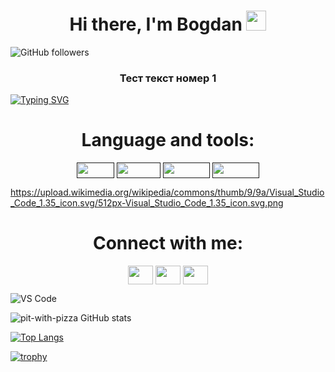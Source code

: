 
<h1 align="center">Hi there, I'm Bogdan </a>
<img src="https://github.com/blackcater/blackcater/raw/main/images/Hi.gif" height="32"/></h1>

![GitHub followers](https://img.shields.io/github/followers/pit-with-pizza?style=social)


<h3 align="center">Тест текст номер 1</h3>

<!---Пример кода-->
[![Typing SVG](https://readme-typing-svg.herokuapp.com?color=%2336BCF7&lines=jump+text)](https://git.io/typing-svg)



<h1 align="center">Language and tools:</h1>
<p align="center">
<a href="" target="blank"><img align="center" src="https://img.shields.io/badge/-C++-090909??style=for-the-badge&logo=c%2b%2b&logoColor=6299CC" alt="" height="25" width="60" /></a>
<a href="" target="blank"><img align="center" src="https://img.shields.io/badge/-Python-090909??style=for-the-badge&logo=Python&logoColor=30B246" alt="" height="25" width="70" /></a>
<a href="" target="blank"><img align="center" src="https://img.shields.io/badge/-Github-090909??style=for-the-badge&logo=github&logoColor=0000" alt="" height="25" width="75" /></a>
<a href="" target="blank"><img align="center" src="https://img.shields.io/badge/-Github-090909??style=for-the-badge&logo=github&logoColor=0000" alt="" height="25" width="75" /></a>
</p>

https://upload.wikimedia.org/wikipedia/commons/thumb/9/9a/Visual_Studio_Code_1.35_icon.svg/512px-Visual_Studio_Code_1.35_icon.svg.png
<h1 align="center">Connect with me:</h1>
<p align="center">
<a href="https://vk.com/authorpythonkazika" target="blank"><img align="center" src="https://cdn.jsdelivr.net/npm/simple-icons@3.0.1/icons/vk.svg" alt="" height="30" width="40" /></a>
<a href="https://t.me/pit_with_pizza" target="blank"><img align="center" src="https://cdn.jsdelivr.net/npm/simple-icons@3.0.1/icons/telegram.svg" alt="" height="30" width="40" /></a>
<a href="https://www.notion.so/130513c7d185462c8757c833e51a52ef" target="blank"><img align="center" src="https://cdn.jsdelivr.net/npm/simple-icons@3.0.1/icons/notion.svg" alt="" height="30" width="40" /></a>
</p>


![VS Code](https://img.shields.io/badge/-C++-090909??style=for-the-badge&logo=&logoColor=6299CC)

![pit-with-pizza GitHub stats](https://github-readme-stats.vercel.app/api?username=pit-with-pizza&theme=onedark&show_icons=true)


[![Top Langs](https://github-readme-stats.vercel.app/api/top-langs/?username=pit-with-pizza&layout=giant&theme=onedark&show_icons=true)](https://github.com/pit-with-pizza/github-readme-stats)


[![trophy](https://github-profile-trophy.vercel.app/?username=pit-with-pizza&theme=onedark)](https://github.com/pit-with-pizza/github-profile-trophy)


